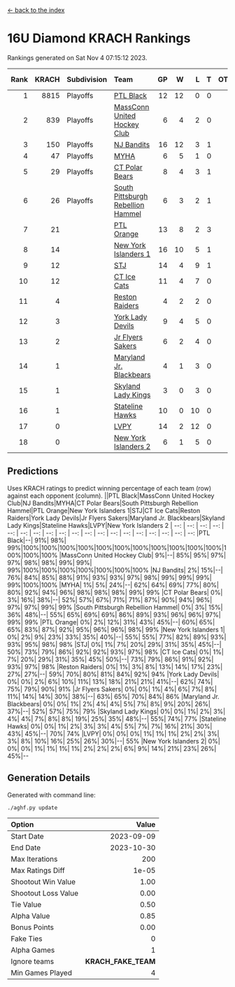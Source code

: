[<- back to the index](readme.md)
# 16U Diamond KRACH Rankings
Rankings generated on Sat Nov  4 07:15:12 2023.

Rank|KRACH|Subdivision|Team|GP|W|L|T|OTW|OTL|SoS|Exp Wins|Win Diff
---:|---:|:---|:---|---:|---:|---:|---:|---:|---:|---:|---:|---:
1|8815|Playoffs|[PTL Black](https://gamesheetstats.com/seasons/3663/teams/140833/schedule)|12|12|0|0|0|0|146|12.8|-0.0
2|839|Playoffs|[MassConn United Hockey Club](https://gamesheetstats.com/seasons/3663/teams/140835/schedule)|6|4|2|0|0|0|2565|4.8|-0.0
3|150|Playoffs|[NJ Bandits](https://gamesheetstats.com/seasons/3663/teams/140836/schedule)|16|12|3|1|0|0|627|13.4|0.0
4|47|Playoffs|[MYHA](https://gamesheetstats.com/seasons/3663/teams/140838/schedule)|6|5|1|0|0|0|25|5.9|0.0
5|29|Playoffs|[CT Polar Bears](https://gamesheetstats.com/seasons/3663/teams/140834/schedule)|8|4|3|1|0|0|44|5.4|0.0
6|26|Playoffs|[South Pittsburgh Rebellion Hammel](https://gamesheetstats.com/seasons/3663/teams/140839/schedule)|6|3|2|1|0|0|1270|4.4|0.0
7|21||[PTL Orange](https://gamesheetstats.com/seasons/3663/teams/140842/schedule)|13|8|2|3|1|0|9|10.4|0.0
8|14||[New York Islanders 1](https://gamesheetstats.com/seasons/3663/teams/140847/schedule)|16|10|5|1|1|0|18|11.4|0.0
9|12||[STJ](https://gamesheetstats.com/seasons/3663/teams/140841/schedule)|14|4|9|1|0|1|1208|5.4|0.0
10|12||[CT Ice Cats](https://gamesheetstats.com/seasons/3663/teams/140846/schedule)|11|4|7|0|0|0|905|4.9|0.0
11|4||[Reston Raiders](https://gamesheetstats.com/seasons/3663/teams/140850/schedule)|4|2|2|0|1|0|7|2.9|0.0
12|3||[York Lady Devils](https://gamesheetstats.com/seasons/3663/teams/140845/schedule)|9|4|5|0|0|2|894|4.9|0.0
13|2||[Jr Flyers Sakers](https://gamesheetstats.com/seasons/3663/teams/140843/schedule)|6|2|4|0|1|0|27|2.9|0.0
14|1||[Maryland Jr. Blackbears](https://gamesheetstats.com/seasons/3663/teams/140848/schedule)|4|1|3|0|0|1|1769|1.9|0.0
15|1||[Skyland Lady Kings](https://gamesheetstats.com/seasons/3663/teams/140849/schedule)|3|0|3|0|0|0|13|0.9|0.0
16|1||[Stateline Hawks](https://gamesheetstats.com/seasons/3663/teams/140840/schedule)|10|0|10|0|0|0|2442|0.9|0.0
17|0||[LVPY](https://gamesheetstats.com/seasons/3663/teams/140844/schedule)|14|2|12|0|0|0|25|2.9|0.0
18|0||[New York Islanders 2](https://gamesheetstats.com/seasons/3663/teams/140851/schedule)|6|1|5|0|0|0|9|1.9|0.0

## Predictions
Uses KRACH ratings to predict winning percentage of each team (row) against each opponent (column).
||PTL Black|MassConn United Hockey Club|NJ Bandits|MYHA|CT Polar Bears|South Pittsburgh Rebellion Hammel|PTL Orange|New York Islanders 1|STJ|CT Ice Cats|Reston Raiders|York Lady Devils|Jr Flyers Sakers|Maryland Jr. Blackbears|Skyland Lady Kings|Stateline Hawks|LVPY|New York Islanders 2
| --: | --: | --: | --: | --: | --: | --: | --: | --: | --: | --: | --: | --: | --: | --: | --: | --: | --: | --: 
|PTL Black|--| 91%| 98%| 99%|100%|100%|100%|100%|100%|100%|100%|100%|100%|100%|100%|100%|100%|100%
|MassConn United Hockey Club|  9%|--| 85%| 95%| 97%| 97%| 98%| 98%| 99%| 99%| 99%|100%|100%|100%|100%|100%|100%|100%
|NJ Bandits|  2%| 15%|--| 76%| 84%| 85%| 88%| 91%| 93%| 93%| 97%| 98%| 99%| 99%| 99%| 99%|100%|100%
|MYHA|  1%|  5%| 24%|--| 62%| 64%| 69%| 77%| 80%| 80%| 92%| 94%| 96%| 98%| 98%| 98%| 99%| 99%
|CT Polar Bears|  0%|  3%| 16%| 38%|--| 52%| 57%| 67%| 71%| 71%| 87%| 90%| 94%| 96%| 97%| 97%| 99%| 99%
|South Pittsburgh Rebellion Hammel|  0%|  3%| 15%| 36%| 48%|--| 55%| 65%| 69%| 69%| 86%| 89%| 93%| 96%| 96%| 97%| 99%| 99%
|PTL Orange|  0%|  2%| 12%| 31%| 43%| 45%|--| 60%| 65%| 65%| 83%| 87%| 92%| 95%| 96%| 96%| 98%| 99%
|New York Islanders 1|  0%|  2%|  9%| 23%| 33%| 35%| 40%|--| 55%| 55%| 77%| 82%| 89%| 93%| 93%| 95%| 98%| 98%
|STJ|  0%|  1%|  7%| 20%| 29%| 31%| 35%| 45%|--| 50%| 73%| 79%| 86%| 92%| 92%| 93%| 97%| 98%
|CT Ice Cats|  0%|  1%|  7%| 20%| 29%| 31%| 35%| 45%| 50%|--| 73%| 79%| 86%| 91%| 92%| 93%| 97%| 98%
|Reston Raiders|  0%|  1%|  3%|  8%| 13%| 14%| 17%| 23%| 27%| 27%|--| 59%| 70%| 80%| 81%| 84%| 92%| 94%
|York Lady Devils|  0%|  0%|  2%|  6%| 10%| 11%| 13%| 18%| 21%| 21%| 41%|--| 62%| 74%| 75%| 79%| 90%| 91%
|Jr Flyers Sakers|  0%|  0%|  1%|  4%|  6%|  7%|  8%| 11%| 14%| 14%| 30%| 38%|--| 63%| 65%| 70%| 84%| 86%
|Maryland Jr. Blackbears|  0%|  0%|  1%|  2%|  4%|  4%|  5%|  7%|  8%|  9%| 20%| 26%| 37%|--| 52%| 57%| 75%| 79%
|Skyland Lady Kings|  0%|  0%|  1%|  2%|  3%|  4%|  4%|  7%|  8%|  8%| 19%| 25%| 35%| 48%|--| 55%| 74%| 77%
|Stateline Hawks|  0%|  0%|  1%|  2%|  3%|  3%|  4%|  5%|  7%|  7%| 16%| 21%| 30%| 43%| 45%|--| 70%| 74%
|LVPY|  0%|  0%|  0%|  1%|  1%|  1%|  2%|  2%|  3%|  3%|  8%| 10%| 16%| 25%| 26%| 30%|--| 55%
|New York Islanders 2|  0%|  0%|  0%|  1%|  1%|  1%|  1%|  2%|  2%|  2%|  6%|  9%| 14%| 21%| 23%| 26%| 45%|--

## Generation Details

Generated with command line:
```
./aghf.py update
```

| Option | Value |
| :----- | ----: |
| Start Date | 2023-09-09 |
| End Date | 2023-10-30 |
| Max Iterations | 200 |
| Max Ratings Diff | 1e-05 |
| Shootout Win Value | 1.00 |
| Shootout Loss Value | 0.00 |
| Tie Value | 0.50 |
| Alpha Value | 0.85 |
| Bonus Points | 0.00 |
| Fake Ties | 0 |
| Alpha Games | 1 |
| Ignore teams | __KRACH_FAKE_TEAM__ |
| Min Games Played | 4 |

